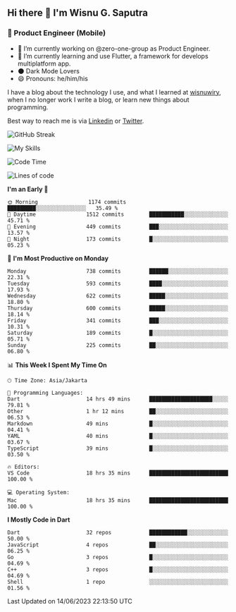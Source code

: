 ## Hi there 👋 I'm Wisnu G. Saputra

### :mobile_phone_off: Product Engineer (Mobile)

- 🔭 I’m currently working on @zero-one-group as Product Engineer.
- 🌱 I’m currently learning and use Flutter, a framework for develops multiplatform app.
- 🌑 Dark Mode Lovers
- 😄 Pronouns: he/him/his

I have a blog about the technology I use, and what I learned at [wisnuwiry](https://wisnuwiry.space/), when I no longer work I write a blog, or learn new things about programming.

Best way to reach me is via [Linkedin](https://www.linkedin.com/in/wisnu-saputra/) or [Twitter](https://twitter.com/wisnuwiry).

![GitHub Streak](https://streak-stats.demolab.com?user=wisnuwiry&theme=dark&hide_border=true)

![My Skills](https://skillicons.dev/icons?i=dart,flutter,kotlin,swift,go,js,css,neovim,git,linux&perline=5)

<!--START_SECTION:waka-->
![Code Time](http://img.shields.io/badge/Code%20Time-518%20hrs%2032%20mins-blue)

![Lines of code](https://img.shields.io/badge/From%20Hello%20World%20I%27ve%20Written-4.6%20million%20lines%20of%20code-blue)

**I'm an Early 🐤** 

```text
🌞 Morning                1174 commits        █████████░░░░░░░░░░░░░░░░   35.49 % 
🌆 Daytime                1512 commits        ███████████░░░░░░░░░░░░░░   45.71 % 
🌃 Evening                449 commits         ███░░░░░░░░░░░░░░░░░░░░░░   13.57 % 
🌙 Night                  173 commits         █░░░░░░░░░░░░░░░░░░░░░░░░   05.23 % 
```
📅 **I'm Most Productive on Monday** 

```text
Monday                   738 commits         ██████░░░░░░░░░░░░░░░░░░░   22.31 % 
Tuesday                  593 commits         ████░░░░░░░░░░░░░░░░░░░░░   17.93 % 
Wednesday                622 commits         █████░░░░░░░░░░░░░░░░░░░░   18.80 % 
Thursday                 600 commits         █████░░░░░░░░░░░░░░░░░░░░   18.14 % 
Friday                   341 commits         ███░░░░░░░░░░░░░░░░░░░░░░   10.31 % 
Saturday                 189 commits         █░░░░░░░░░░░░░░░░░░░░░░░░   05.71 % 
Sunday                   225 commits         ██░░░░░░░░░░░░░░░░░░░░░░░   06.80 % 
```


📊 **This Week I Spent My Time On** 

```text
🕑︎ Time Zone: Asia/Jakarta

💬 Programming Languages: 
Dart                     14 hrs 49 mins      ████████████████████░░░░░   79.81 % 
Other                    1 hr 12 mins        ██░░░░░░░░░░░░░░░░░░░░░░░   06.53 % 
Markdown                 49 mins             █░░░░░░░░░░░░░░░░░░░░░░░░   04.41 % 
YAML                     40 mins             █░░░░░░░░░░░░░░░░░░░░░░░░   03.67 % 
TypeScript               39 mins             █░░░░░░░░░░░░░░░░░░░░░░░░   03.50 % 

🔥 Editors: 
VS Code                  18 hrs 35 mins      █████████████████████████   100.00 % 

💻 Operating System: 
Mac                      18 hrs 35 mins      █████████████████████████   100.00 % 
```

**I Mostly Code in Dart** 

```text
Dart                     32 repos            ████████████░░░░░░░░░░░░░   50.00 % 
JavaScript               4 repos             ██░░░░░░░░░░░░░░░░░░░░░░░   06.25 % 
Go                       3 repos             █░░░░░░░░░░░░░░░░░░░░░░░░   04.69 % 
C++                      3 repos             █░░░░░░░░░░░░░░░░░░░░░░░░   04.69 % 
Shell                    1 repo              ░░░░░░░░░░░░░░░░░░░░░░░░░   01.56 % 
```




 Last Updated on 14/06/2023 22:13:50 UTC
<!--END_SECTION:waka-->
